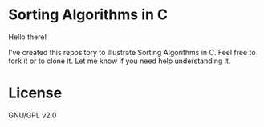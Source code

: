 # Sorting Algorithms in C

Hello there!

I've created this repository to illustrate Sorting Algorithms in C.
Feel free to fork it or to clone it. Let me know if you need help understanding it.

# License

GNU/GPL v2.0
